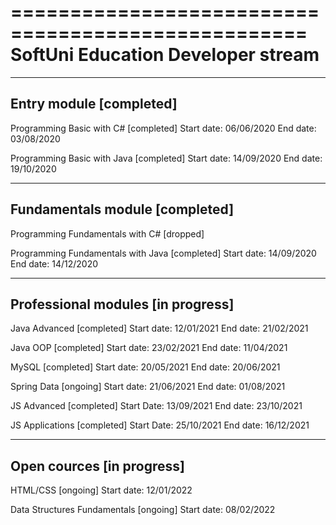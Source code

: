 ===================================================
SoftUni Education		   Developer stream
===================================================

---------------------------------------------------
Entry module				[completed]
---------------------------------------------------
Programming Basic with C#		[completed]
Start date:				 06/06/2020
End date: 				 03/08/2020

Programming Basic with Java		[completed]
Start date:				 14/09/2020
End date: 				 19/10/2020


---------------------------------------------------
Fundamentals module 			[completed]
---------------------------------------------------
Programming Fundamentals with C#          [dropped]

Programming Fundamentals with Java	[completed]
Start date:				 14/09/2020
End date: 				 14/12/2020


---------------------------------------------------
Professional modules 		      [in progress]
---------------------------------------------------
Java Advanced				[completed]
Start date:				 12/01/2021
End date:				 21/02/2021

Java OOP				[completed]
Start date:				 23/02/2021
End date:				 11/04/2021

MySQL					[completed]
Start date:				 20/05/2021
End date:				 20/06/2021

Spring Data				  [ongoing]
Start date:				 21/06/2021
End date:				 01/08/2021

JS Advanced				[completed]
Start Date:			13/09/2021
End date:				23/10/2021

JS Applications				[completed]
Start Date:			25/10/2021
End date:				16/12/2021

---------------------------------------------------
Open cources			      [in progress]
---------------------------------------------------

HTML/CSS				  [ongoing]
Start date:				 12/01/2022

Data Structures Fundamentals		  [ongoing]
Start date:				 08/02/2022